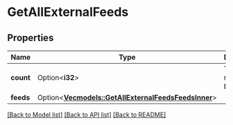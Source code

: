 # GetAllExternalFeeds

## Properties

Name | Type | Description | Notes
------------ | ------------- | ------------- | -------------
**count** | Option<**i32**> | Total number of batches | [optional]
**feeds** | Option<[**Vec<models::GetAllExternalFeedsFeedsInner>**](getAllExternalFeeds_feeds_inner.md)> |  | [optional]

[[Back to Model list]](../README.md#documentation-for-models) [[Back to API list]](../README.md#documentation-for-api-endpoints) [[Back to README]](../README.md)


